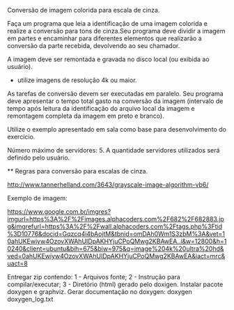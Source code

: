 Conversão de imagem colorida para escala de cinza.

Faça um programa que leia a identificação de uma imagem colorida e realize a conversão para tons de cinza.Seu programa deve dividir a imagem em partes e encaminhar para diferentes elementos que realizarão a conversão da parte recebida, devolvendo ao seu chamador.

A imagem deve ser remontada e gravada no disco local (ou exibida ao usuário).

* utilize imagens de resolução 4k ou maior.

As tarefas de conversão devem ser executadas em paralelo.  Seu programa deve apresentar o tempo total gasto na conversão da imagem (intervalo de tempo após leitura da identificação do arquivo local da imagem e remontagem completa da imagem em preto e branco).

Utilize o exemplo apresentado em sala como base para desenvolvimento do exercício.

Número máximo de servidores: 5.  A quantidade servidores utilizados será definido pelo usuário.

** Regras para conversão para escalas de cinza.

http://www.tannerhelland.com/3643/grayscale-image-algorithm-vb6/

Exemplo de imagem:

https://www.google.com.br/imgres?imgurl=https%3A%2F%2Fimages.alphacoders.com%2F682%2F682883.jpg&imgrefurl=https%3A%2F%2Fwall.alphacoders.com%2Ftags.php%3Ftid%3D10776&docid=Gqzcq4i4bAojtM&tbnid=omDAh0Wm1S3zbM%3A&vet=10ahUKEwiyw4OzovXWAhUIDpAKHYjuCPoQMwg2KBAwEA..i&w=12800&h=10240&client=ubuntu&bih=675&biw=975&q=image%204k%20ultra%20hd&ved=0ahUKEwiyw4OzovXWAhUIDpAKHYjuCPoQMwg2KBAwEA&iact=mrc&uact=8

Entregar zip contendo:
1 - Arquivos fonte;
2 - Instrução para compilar/executar;
3 - Diretório (html) gerado pelo doxigen. Instalar pacote doxygen e graphviz. Gerar documentação no doxygen: doxygen doxygen_log.txt
